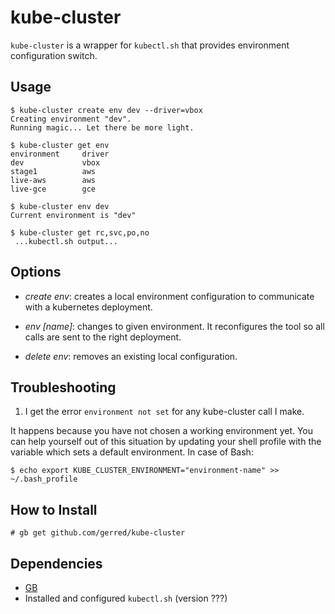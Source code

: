 # kube-cluster

`kube-cluster` is a wrapper for `kubectl.sh` that provides environment
configuration switch.

## Usage
```ShellSession
$ kube-cluster create env dev --driver=vbox
Creating environment "dev".
Running magic... Let there be more light.

$ kube-cluster get env
environment     driver
dev             vbox
stage1          aws
live-aws        aws
live-gce        gce

$ kube-cluster env dev
Current environment is "dev"

$ kube-cluster get rc,svc,po,no
 ...kubectl.sh output...

```

## Options

 * *create env*: creates a local environment configuration to communicate with a
 kubernetes deployment.

 * *env [name]*: changes to given environment. It reconfigures the tool so all
 calls are sent to the right deployment.

 * *delete env*: removes an existing local configuration.


## Troubleshooting

1. I get the error `environment not set` for any kube-cluster call I make.

It happens because you have not chosen a working environment yet. You can help
yourself out of this situation by updating your shell profile with the variable
which sets a default environment. In case of Bash:

```ShellSession
$ echo export KUBE_CLUSTER_ENVIRONMENT="environment-name" >> ~/.bash_profile
```


## How to Install

```ShellSession
# gb get github.com/gerred/kube-cluster
```

## Dependencies

 * [GB](http://getgb.io)
 * Installed and configured `kubectl.sh` (version ???)
